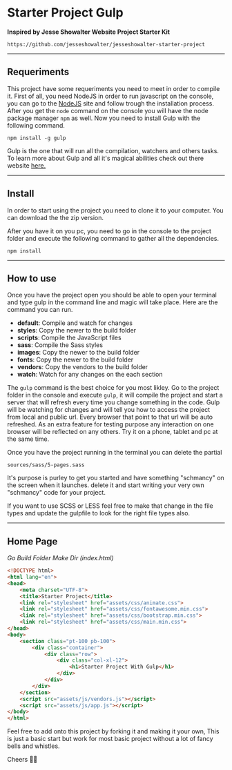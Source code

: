 # Starter Project Gulp
**Inspired by Jesse Showalter Website Project Starter Kit**
```
https://github.com/jesseshowalter/jesseshowalter-starter-project
```
***

## Requeriments
This project have some requeriments you need to meet in order to compile it. First of all, you need NodeJS in order to run javascript on the console, you can go to the [NodeJS](http://nodejs.org) site and follow trough the installation process. After you get the `node` command on the console you will have the node package manager `npm` as well. Now you need to install Gulp with the following command.

```
npm install -g gulp
```
Gulp is the one that will run all the compilation, watchers and others tasks. To learn more about Gulp and all it's magical abilities check out there website [here.](https://gulpjs.com/)

***

## Install
In order to start using the project you need to clone it to your computer. You can download the the zip version.

After you have it on you pc, you need to go in the console to the project folder and execute the following command to gather all the dependencies.
```
npm install
```

***

## How to use
Once you have the project open you should be able to open your terminal and type gulp in the command line and magic will take place. Here are the command you can run.

* **default**: Compile and watch for changes
* **styles**: Copy the newer to the build folder
* **scripts**: Compile the JavaScript files
* **sass**: Compile the Sass styles
* **images**: Copy the newer to the build folder
* **fonts**: Copy the newer to the build folder
* **vendors**: Copy the vendors to the build folder
* **watch**: Watch for any changes on the each section


The `gulp` command is the best choice for you most likley. Go to the project folder in the console and execute `gulp`, it will compile the project and start a server that will refresh every time you change something in the code. Gulp will be watching for changes and will tell you how to access the project from local and public url. Every browser that point to that url will be auto refreshed. As an extra feature for testing purpose any interaction on one browser will be reflected on any others. Try it on a phone, tablet and pc at the same time.

Once you have the project running in the terminal you can delete the partial
```
sources/sass/5-pages.sass
```
It's purpose is purley to get you started and have something "schmancy" on the screen when it launches. delete it and start writing your very own "schmancy" code for your project.

If you want to use SCSS or LESS feel free to make that change in the file types and update the gulpfile to look for the right file types also.

***

## Home Page

*Go Build Folder Make Dir (index.html)* 

```html
<!DOCTYPE html>
<html lang="en">
<head>
    <meta charset="UTF-8">
    <title>Starter Project</title>
    <link rel="stylesheet" href="assets/css/animate.css">
    <link rel="stylesheet" href="assets/css/fontawesome.min.css">
    <link rel="stylesheet" href="assets/css/bootstrap.min.css">
    <link rel="stylesheet" href="assets/css/main.min.css">
</head>
<body>
    <section class="pt-100 pb-100">
        <div class="container">
            <div class="row">
                <div class="col-xl-12">
                    <h1>Starter Project With Gulp</h1>
                </div>
            </div>
        </div>
    </section>
    <script src="assets/js/vendors.js"></script>
    <script src="assets/js/app.js"></script>
</body>
</html>
```


Feel free to add onto this project by forking it and making it your own, This is just a basic start but work for most basic project without a lot of fancy bells and whistles.

Cheers 👍🏼

